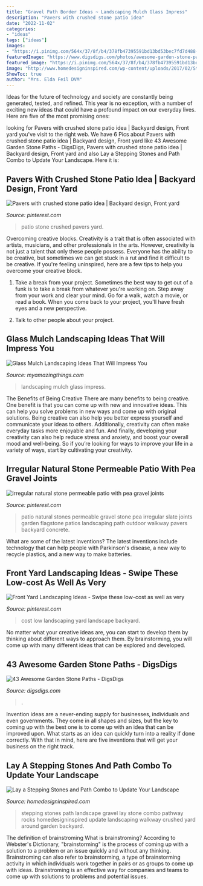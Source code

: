 ```yaml
---
title: "Gravel Path Border Ideas ~ Landscaping Mulch Glass Impress"
description: "Pavers with crushed stone patio idea"
date: "2022-11-02"
categories:
- "ideas"
tags: ["ideas"]
images:
- "https://i.pinimg.com/564x/37/8f/b4/378fb47395591bd13bd53bec7fd7d488--permeable-patio-natural-stones.jpg"
featuredImage: "https://www.digsdigs.com/photos/awesome-garden-stone-paths-56.jpg"
featured_image: "https://i.pinimg.com/564x/37/8f/b4/378fb47395591bd13bd53bec7fd7d488--permeable-patio-natural-stones.jpg"
image: "http://www.homedesigninspired.com/wp-content/uploads/2017/02/Stepping-Stone-and-Pathway-Combo-10.jpg"
ShowToc: true
author: "Mrs. Elda Feil DVM"
---
```



Ideas for the future of technology and society are constantly being generated, tested, and refined. This year is no exception, with a number of exciting new ideas that could have a profound impact on our everyday lives. Here are five of the most promising ones:

	

		
looking for Pavers with crushed stone patio idea | Backyard design, Front yard you've visit to the right web. We have 6 Pics about Pavers with crushed stone patio idea | Backyard design, Front yard like 43 Awesome Garden Stone Paths - DigsDigs, Pavers with crushed stone patio idea | Backyard design, Front yard and also Lay a Stepping Stones and Path Combo to Update Your Landscape. Here it is:
		
    
## Pavers With Crushed Stone Patio Idea | Backyard Design, Front Yard

<img loading=lazy src="https://i.pinimg.com/736x/e0/d2/05/e0d205580d7e548cf2846a9a267c791c--side-yards-front-yards.jpg" onerror="this.onerror=null;this.src='https://tse3.mm.bing.net/th?id=OIP.jDkndAAaC4FJGzJFIIUa_AHaKY&amp;pid=15.1';" alt="Pavers with crushed stone patio idea | Backyard design, Front yard">

_Source: pinterest.com_

>patio stone crushed pavers yard. 

	

Overcoming creative blocks.
Creativity is a trait that is often associated with artists, musicians, and other professionals in the arts. However, creativity is not just a talent that only these people possess. Everyone has the ability to be creative, but sometimes we can get stuck in a rut and find it difficult to be creative. If you're feeling uninspired, here are a few tips to help you overcome your creative block.
1. Take a break from your project. Sometimes the best way to get out of a funk is to take a break from whatever you're working on. Step away from your work and clear your mind. Go for a walk, watch a movie, or read a book. When you come back to your project, you'll have fresh eyes and a new perspective.

2. Talk to other people about your project.

    
## Glass Mulch Landscaping Ideas That Will Impress You

<img loading=lazy src="http://myamazingthings.com/wp-content/uploads/2017/04/landscape6-768x1024.jpg" onerror="this.onerror=null;this.src='https://tse1.mm.bing.net/th?id=OIP.MoJtwh-F3Q2AYwpwJrtyWgHaJ4&amp;pid=15.1';" alt="Glass Mulch Landscaping Ideas That Will Impress You">

_Source: myamazingthings.com_

>landscaping mulch glass impress. 

	

The Benefits of Being Creative
There are many benefits to being creative. One benefit is that you can come up with new and innovative ideas. This can help you solve problems in new ways and come up with original solutions. Being creative can also help you better express yourself and communicate your ideas to others. Additionally, creativity can often make everyday tasks more enjoyable and fun. And finally, developing your creativity can also help reduce stress and anxiety, and boost your overall mood and well-being. So if you’re looking for ways to improve your life in a variety of ways, start by cultivating your creativity.

    
## Irregular Natural Stone Permeable Patio With Pea Gravel Joints

<img loading=lazy src="https://i.pinimg.com/564x/37/8f/b4/378fb47395591bd13bd53bec7fd7d488--permeable-patio-natural-stones.jpg" onerror="this.onerror=null;this.src='https://tse3.mm.bing.net/th?id=OIP.Kdw3K-KS_HUYc4JQSrZxjgHaJ4&amp;pid=15.1';" alt="irregular natural stone permeable patio with pea gravel joints">

_Source: pinterest.com_

>patio natural stones permeable gravel stone pea irregular slate joints garden flagstone patios landscaping path outdoor walkway pavers backyard concrete. 

	

What are some of the latest inventions?
The latest inventions include technology that can help people with Parkinson's disease, a new way to recycle plastics, and a new way to make batteries.

    
## Front Yard Landscaping Ideas - Swipe These Low-cost As Well As Very

<img loading=lazy src="https://i.pinimg.com/736x/ac/27/d8/ac27d84dfcd512fd1a8e1fdf6080745e.jpg" onerror="this.onerror=null;this.src='https://tse2.mm.bing.net/th?id=OIP.uFTVh5-SGr0rJ3DUzbgsTAHaKS&amp;pid=15.1';" alt="Front Yard Landscaping Ideas - Swipe these low-cost as well as very">

_Source: pinterest.com_

>cost low landscaping yard landscape backyard. 

	

No matter what your creative ideas are, you can start to develop them by thinking about different ways to approach them. By brainstorming, you will come up with many different ideas that can be explored and developed.

    
## 43 Awesome Garden Stone Paths - DigsDigs

<img loading=lazy src="https://www.digsdigs.com/photos/awesome-garden-stone-paths-56.jpg" onerror="this.onerror=null;this.src='https://tse3.mm.bing.net/th?id=OIP.YV9C4FflacytLzdNg7ji9AAAAA&amp;pid=15.1';" alt="43 Awesome Garden Stone Paths - DigsDigs">

_Source: digsdigs.com_

>. 

	

Invention ideas are a never-ending supply for businesses, individuals and even governments. They come in all shapes and sizes, but the key to coming up with the best one is to come up with an idea that can be improved upon. What starts as an idea can quickly turn into a reality if done correctly. With that in mind, here are five inventions that will get your business on the right track.

    
## Lay A Stepping Stones And Path Combo To Update Your Landscape

<img loading=lazy src="http://www.homedesigninspired.com/wp-content/uploads/2017/02/Stepping-Stone-and-Pathway-Combo-10.jpg" onerror="this.onerror=null;this.src='https://tse4.mm.bing.net/th?id=OIP.cfrEeELUXFFHkW3BbuDHgwHaFj&amp;pid=15.1';" alt="Lay a Stepping Stones and Path Combo to Update Your Landscape">

_Source: homedesigninspired.com_

>stepping stones path landscape gravel lay stone combo pathway rocks homedesigninspired update landscaping walkway crushed yard around garden backyard. 

	

The definition of brainstroming
What is brainstroming? According to Webster's Dictionary, "brainstorming" is the process of coming up with a solution to a problem or an issue quickly and without any thinking. Brainstroming can also refer to brainstorming, a type of brainstorming activity in which individuals work together in pairs or as groups to come up with ideas. Brainstroming is an effective way for companies and teams to come up with solutions to problems and potential issues.

